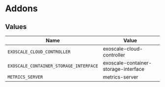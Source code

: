 # Addons


## Values

| Name                                   | Value                                  |
| -------------------------------------- | -------------------------------------- |
| `EXOSCALE_CLOUD_CONTROLLER`            | exoscale-cloud-controller              |
| `EXOSCALE_CONTAINER_STORAGE_INTERFACE` | exoscale-container-storage-interface   |
| `METRICS_SERVER`                       | metrics-server                         |